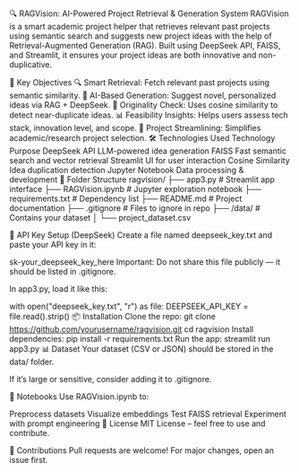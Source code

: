 🔍 RAGVision: AI-Powered Project Retrieval & Generation System
RAGVision is a smart academic project helper that retrieves relevant past projects using semantic search and suggests new project ideas with the help of Retrieval-Augmented Generation (RAG). Built using DeepSeek API, FAISS, and Streamlit, it ensures your project ideas are both innovative and non-duplicative.

🌟 Key Objectives
🔍 Smart Retrieval: Fetch relevant past projects using semantic similarity.
🤖 AI-Based Generation: Suggest novel, personalized ideas via RAG + DeepSeek.
🧠 Originality Check: Uses cosine similarity to detect near-duplicate ideas.
📊 Feasibility Insights: Helps users assess tech stack, innovation level, and scope.
🚀 Project Streamlining: Simplifies academic/research project selection.
🛠️ Technologies Used
Technology	Purpose
DeepSeek API	LLM-powered idea generation
FAISS	Fast semantic search and vector retrieval
Streamlit	UI for user interaction
Cosine Similarity	Idea duplication detection
Jupyter Notebook	Data processing & development
📁 Folder Structure
ragvision/
├── app3.py                   # Streamlit app interface
├── RAGVision.ipynb           # Jupyter exploration notebook
├── requirements.txt          # Dependency list
├── README.md                 # Project documentation
├── .gitignore                # Files to ignore in repo
├── /data/                    # Contains your dataset
│   └── project_dataset.csv

🔐 API Key Setup (DeepSeek)
Create a file named deepseek_key.txt and paste your API key in it:

sk-your_deepseek_key_here
Important: Do not share this file publicly — it should be listed in .gitignore.

In app3.py, load it like this:

with open("deepseek_key.txt", "r") as file:
    DEEPSEEK_API_KEY = file.read().strip()
📦 Installation
Clone the repo:
git clone https://github.com/yourusername/ragvision.git
cd ragvision
Install dependencies:
pip install -r requirements.txt
Run the app:
streamlit run app3.py
📊 Dataset
Your dataset (CSV or JSON) should be stored in the data/ folder.

If it’s large or sensitive, consider adding it to .gitignore.

📓 Notebooks
Use RAGVision.ipynb to:

Preprocess datasets
Visualize embeddings
Test FAISS retrieval
Experiment with prompt engineering
📄 License
MIT License – feel free to use and contribute.

🤝 Contributions
Pull requests are welcome! For major changes, open an issue first.

